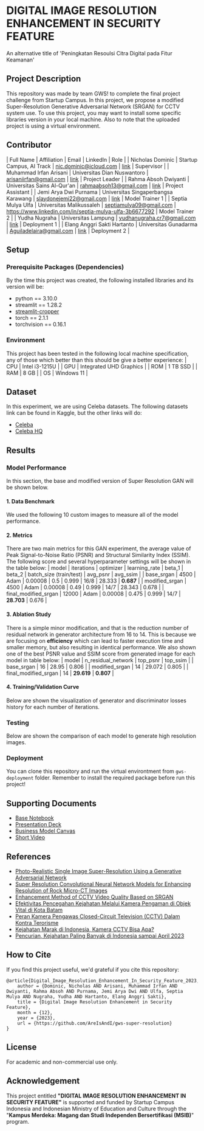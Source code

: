 # DIGITAL IMAGE RESOLUTION ENHANCEMENT IN SECURITY FEATURE
An alternative title of 'Peningkatan Resoulsi Citra Digital pada Fitur Keamanan'

## Project Description
This repository was made by team GWS! to complete the final project challenge from Startup Campus. In this project, we propose a modified Super-Resolution Generative Adversarial Network (SRGAN) for CCTV system use. To use this project, you may want to install some specific libraries version in your local machine. Also to note that the uploaded project is using a virtual environment.

## Contributor
| Full Name | Affiliation | Email | LinkedIn | Role |
| Nicholas Dominic | Startup Campus, AI Track | nic.dominic@icloud.com | [link](https://linkedin.com/in/nicholas-dominic) | Supervisor |
| Muhammad Irfan Arisani | Universitas Dian Nuswantoro | arisaniirfan@gmail.com | [link](https://www.linkedin.com/in/muhammad-irfan-arisani-224068228/) | Project Leader |
| Rahma Absoh Dwiyanti | Universitas Sains Al-Qur'an | rahmaabsoh13@gmail.com | [link](https://www.linkedin.com/in/rahma-absoh-dwiyanti-13a50625b/) | Project Assistant |
| Jemi Arya Dwi Purnama | Universitas Singaperbangsa Karawang | slaydonejemi22@gmail.com | [link](https://www.linkedin.com/in/jemi-arya-dwi-purnama-293535244/) | Model Trainer 1 |
| Septia Mulya Ulfa | Universitas Malikussaleh | septiamulya09@gmail.com | https://www.linkedin.com/in/septia-mulya-ulfa-3b6677292 | Model Trainer 2 |
| Yudha Nugraha | Universitas Lampung | yudhanugraha.cr7@gmail.com | [link](https://www.linkedin.com/in/yudha-nugraha-42b7191a2/) | Deployment 1 |
| Elang Anggri Sakti Hartanto | Universitas Gunadarma | Aguiladelaira@gmail.com | [link](https://www.linkedin.com/in/elang-anggri-sakti-hartanto-387333292/) | Deployment 2 |

## Setup
### Prerequisite Packages (Dependencies)
By the time this project was created, the following installed libraries and its version will be:
- python == 3.10.0
- streamlit == 1.28.2
- [streamlit-cropper](https://github.com/turner-anderson/streamlit-cropper)
- torch == 2.1.1
- torchvision == 0.16.1

### Environment
This project has been tested in the following local machine specification, any of those which better than this should be give a better experience:
| CPU | Intel i3-1215U |
| GPU | Integrated UHD Graphics |
| ROM | 1 TB SSD |
| RAM | 8 GB |
| OS | Windows 11 |

## Dataset
In this experiment, we are using Celeba datasets. The following datasets link can be found in Kaggle, but the other links will do:
- [Celeba](https://www.kaggle.com/datasets/jessicali9530/celeba-dataset)
- [Celeba HQ](https://www.kaggle.com/datasets/ipythonx/celebamaskhq)

## Results
### Model Performance
In this section, the base and modified version of Super Resolution GAN will be shown below.

#### 1. Data Benchmark
We used the following 10 custom images to measure all of the model performance.


#### 2. Metrics
There are two main metrics for this GAN experiment, the average value of Peak Signal-to-Noise Ratio (PSNR) and Structural Similarity Index (SSIM). The following score and several hyperparameter settings will be shown in the table below:
| model | iterations | optimizer | learning_rate | beta_1 | beta_2 | batch_size (train/test) | avg_psnr | avg_ssim |
| base_srgan | 4500 | Adam | 0.00008 | 0.5 | 0.999 | 16/8 | 28.333 | **0.687** |
| modified_srgan | 4500 | Adam | 0.00008 | 0.49 | 0.999 | 14/7 | 28.343 | 0.678 |
| final_modified_srgan | 12000 | Adam | 0.00008 | 0.475 | 0.999 | 14/7 | **28.703** | 0.676 |

#### 3. Ablation Study
There is a simple minor modification, and that is the reduction number of residual network in generator architecture from 16 to 14. This is because we are focusing on **efficiency** which can lead to faster execution time and smaller memory, but also resulting in identical performance. We also shown one of the best PSNR value and SSIM score from generated image for each model in table below: 
| model | n_residual_network | top_psnr | top_ssim |
| base_srgan | 16 | 28.95 | 0.806 |
| modified_srgan | 14 | 29.072 | 0.805 |
| final_modified_srgan | 14 | **29.619** | **0.807** |

#### 4. Training/Validation Curve
Below are shown the visualization of generator and discriminator losses history for each number of iterations.
 
### Testing
Below are shown the comparison of each model to generate high resolution images.

### Deployment
You can clone this repository and run the virtual environtment from `gws-deployment` folder. Remember to install the required package before run this project!

## Supporting Documents
- [Base Notebook](https://www.kaggle.com/code/balraj98/single-image-super-resolution-gan-srgan-pytorch)
- [Presentation Deck](https://docs.google.com/presentation/d/1rz9Kx8l-JccaFn__M3csNEv7wpWwz1Kf/edit?usp=sharing&ouid=101421110519044055767&rtpof=true&sd=true)
- [Business Model Canvas](https://docs.google.com/document/d/1n-Pt4LfHC6dFmbgIgKTQiF49XsMeaWwnJ6TBe5D9yIE/edit?usp=sharing)
- [Short Video](https://youtu.be/5KKX8N0gRqI)

## References
- [Photo-Realistic Single Image Super-Resolution Using a Generative Adversarial Network](https://arxiv.org/pdf/1609.04802.pdf)
- [Super Resolution Convolutional Neural Network Models for Enhancing Resolution of Rock Micro-CT Images](https://arxiv.org/ftp/arxiv/papers/1904/1904.07470.pdf)
- [Enhancement Method of CCTV Video Quality Based on SRGAN](https://koreascience.kr/article/JAKO201830540460498.pdf)
- [Efektivitas Pencegahan Kejahatan Melalui Kamera Pengaman di Objek Vital di Kota Batam](https://journal.uib.ac.id/index.php/jlpt/article/download/263/257/)
- [Peran Kamera Pengawas Closed-Circuit Television (CCTV) Dalam Kontra Terorisme](http://jurnal.lemhannas.go.id/index.php/jkl/article/view/418)
- [Kejahatan Marak di Indonesia, Kamera CCTV Bisa Apa?](https://tekno.kompas.com/read/2020/07/04/08080097/kejahatan-marak-di-indonesia-kamera-cctv-bisa-apa-)
- [Pencurian, Kejahatan Paling Banyak di Indonesia sampai April 2023](https://databoks.katadata.co.id/datapublish/2023/07/18/pencurian-kejahatan-paling-banyak-di-indonesia-sampai-april-2023)

## How to Cite
If you find this project useful, we'd grateful if you cite this repository:
```
@article{Digital_Image_Resolution_Enhancement_In_Security_Feature_2023,
	author = {Dominic, Nicholas AND Arisani, Muhammad Irfan AND Dwiyanti, Rahma Absoh AND Purnama, Jemi Arya Dwi AND Ulfa, Septia Mulya AND Nugraha, Yudha AND Hartanto, Elang Anggri Sakti},
	title = {Digital Image Resolution Enhancement in Security Feature},
	month = {12},
	year = {2023},
	url = {https://github.com/AreIsAndI/gws-super-resolution}
}
```

## License
For academic and non-commercial use only.

## Acknowledgement
This project entitled <b>"DIGITAL IMAGE RESOLUTION ENHANCEMENT IN SECURITY FEATURE"</b> is supported and funded by Startup Campus Indonesia and Indonesian Ministry of Education and Culture through the "**Kampus Merdeka: Magang dan Studi Independen Bersertifikasi (MSIB)**" program.
